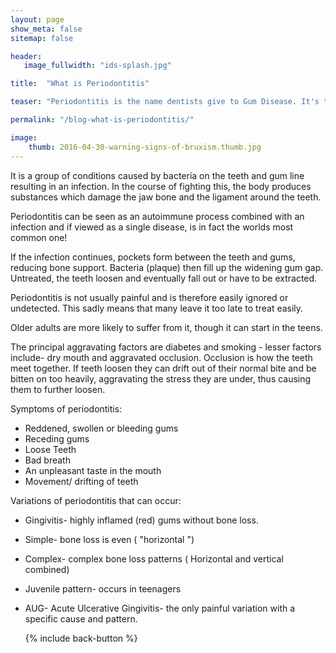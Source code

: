 ```yaml
---
layout: page
show_meta: false
sitemap: false

header:
   image_fullwidth: "ids-splash.jpg"

title:  "What is Periodontitis"

teaser: "Periodontitis is the name dentists give to Gum Disease. It's the World's most common disease." 

permalink: "/blog-what-is-periodontitis/"

image:
    thumb: 2016-04-30-warning-signs-of-bruxism.thumb.jpg
---
```



It is a group of conditions caused by bacteria on the teeth and gum line resulting in an infection. In the course of fighting this, the body produces substances which damage the jaw bone and the ligament around the teeth.

Periodontitis can be seen as an autoimmune process combined with an infection and if viewed as a single disease, is in fact the worlds most common one!

If the infection continues, pockets form between the teeth and gums, reducing bone support. Bacteria (plaque) then fill up the widening gum gap. Untreated, the teeth loosen and eventually fall out or have to be extracted.

Periodontitis is not usually painful and is therefore easily ignored or undetected. This sadly means that many leave it too late to treat easily.

Older adults are more likely to suffer from it, though it can start in the teens.

The principal aggravating factors are diabetes and smoking - lesser factors include- dry mouth and aggravated occlusion. Occlusion is how the teeth meet together. If teeth loosen they can drift out of their normal bite and be bitten on too heavily, aggravating the stress they are under, thus causing them to further loosen.

Symptoms of periodontitis:

+ Reddened, swollen or bleeding gums
+ Receding gums
+ Loose Teeth
+ Bad breath
+ An unpleasant taste in the mouth
+ Movement/ drifting of teeth

Variations of periodontitis that can occur:

+ Gingivitis- highly inflamed (red) gums without bone loss.
+ Simple- bone loss is even ( "horizontal ")
+ Complex- complex bone loss patterns ( Horizontal and vertical combined)
+ Juvenile pattern- occurs in teenagers
+ AUG- Acute Ulcerative Gingivitis-  the only painful variation with a specific cause and pattern.

  {% include back-button %}

